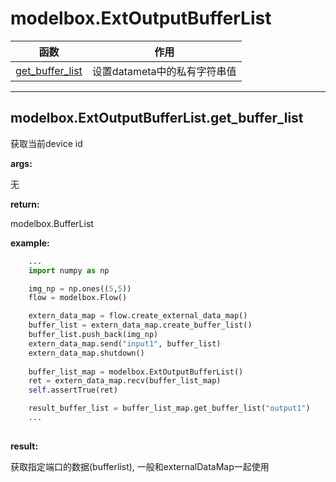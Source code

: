 # modelbox.ExtOutputBufferList

|函数|作用|
|-|-|
|[get_buffer_list](#modelboxextoutputbufferlistgetbufferlist)|设置datameta中的私有字符串值|
---

## modelbox.ExtOutputBufferList.get_buffer_list

获取当前device id

**args:**  

无

**return:**  

modelbox.BufferList

**example:**  

```python
    ...
    import numpy as np

    img_np = np.ones((5,5))
    flow = modelbox.Flow()

    extern_data_map = flow.create_external_data_map()
    buffer_list = extern_data_map.create_buffer_list()
    buffer_list.push_back(img_np)
    extern_data_map.send("input1", buffer_list)
    extern_data_map.shutdown()
    
    buffer_list_map = modelbox.ExtOutputBufferList()
    ret = extern_data_map.recv(buffer_list_map)
    self.assertTrue(ret)

    result_buffer_list = buffer_list_map.get_buffer_list("output1")
    ...
        
```

**result:**  

获取指定端口的数据(bufferlist), 一般和externalDataMap一起使用
